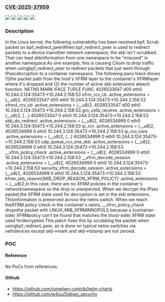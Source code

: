 ### [CVE-2025-37959](https://cve.mitre.org/cgi-bin/cvename.cgi?name=CVE-2025-37959)
![](https://img.shields.io/static/v1?label=Product&message=Linux&color=blue)
![](https://img.shields.io/static/v1?label=Version&message=&color=brightgreen)
![](https://img.shields.io/static/v1?label=Version&message=5.10%20&color=brightgreen)
![](https://img.shields.io/static/v1?label=Version&message=9aa1206e8f48222f35a0c809f33b2f4aaa1e2661%20&color=brightgreen)
![](https://img.shields.io/static/v1?label=Vulnerability&message=n%2Fa&color=blue)

### Description

In the Linux kernel, the following vulnerability has been resolved:bpf: Scrub packet on bpf_redirect_peerWhen bpf_redirect_peer is used to redirect packets to a device inanother network namespace, the skb isn't scrubbed. That can lead skbinformation from one namespace to be "misused" in another namespace.As one example, this is causing Cilium to drop traffic when usingbpf_redirect_peer to redirect packets that just went through IPsecdecryption to a container namespace. The following pwru trace shows (1)the packet path from the host's XFRM layer to the container's XFRMlayer where it's dropped and (2) the number of active skb extensions ateach function.    NETNS       MARK  IFACE  TUPLE                                FUNC    4026533547  d00   eth0   10.244.3.124:35473->10.244.2.158:53  xfrm_rcv_cb                             .active_extensions = (__u8)2,    4026533547  d00   eth0   10.244.3.124:35473->10.244.2.158:53  xfrm4_rcv_cb                             .active_extensions = (__u8)2,    4026533547  d00   eth0   10.244.3.124:35473->10.244.2.158:53  gro_cells_receive                             .active_extensions = (__u8)2,    [...]    4026533547  0     eth0   10.244.3.124:35473->10.244.2.158:53  skb_do_redirect                             .active_extensions = (__u8)2,    4026534999  0     eth0   10.244.3.124:35473->10.244.2.158:53  ip_rcv                             .active_extensions = (__u8)2,    4026534999  0     eth0   10.244.3.124:35473->10.244.2.158:53  ip_rcv_core                             .active_extensions = (__u8)2,    [...]    4026534999  0     eth0   10.244.3.124:35473->10.244.2.158:53  udp_queue_rcv_one_skb                             .active_extensions = (__u8)2,    4026534999  0     eth0   10.244.3.124:35473->10.244.2.158:53  __xfrm_policy_check                             .active_extensions = (__u8)2,    4026534999  0     eth0   10.244.3.124:35473->10.244.2.158:53  __xfrm_decode_session                             .active_extensions = (__u8)2,    4026534999  0     eth0   10.244.3.124:35473->10.244.2.158:53  security_xfrm_decode_session                             .active_extensions = (__u8)2,    4026534999  0     eth0   10.244.3.124:35473->10.244.2.158:53  kfree_skb_reason(SKB_DROP_REASON_XFRM_POLICY)                             .active_extensions = (__u8)2,In this case, there are no XFRM policies in the container's networknamespace so the drop is unexpected. When we decrypt the IPsec packet,the XFRM state used for decryption is set in the skb extensions. Thisinformation is preserved across the netns switch. When we reach theXFRM policy check in the container's netns, __xfrm_policy_check dropsthe packet with LINUX_MIB_XFRMINNOPOLS because a (container-side) XFRMpolicy can't be found that matches the (host-side) XFRM state used fordecryption.This patch fixes this by scrubbing the packet when usingbpf_redirect_peer, as is done on typical netns switches via vethdevices except skb->mark and skb->tstamp are not zeroed.

### POC

#### Reference
No PoCs from references.

#### Github
- https://github.com/runwhen-contrib/helm-charts
- https://github.com/w4zu/Debian_security


